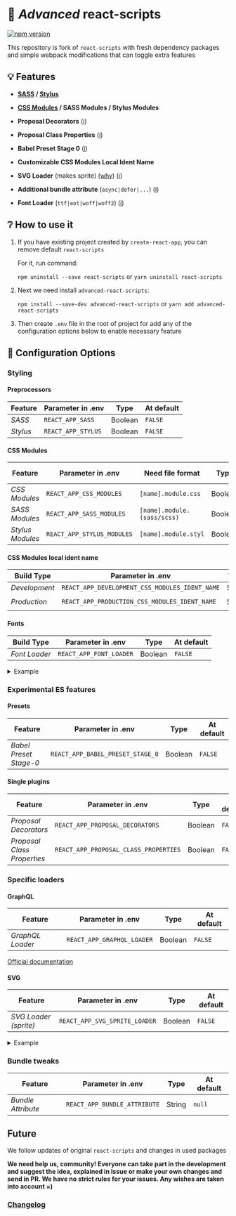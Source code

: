 # 🚀 *Advanced* react-scripts
[![npm version](https://img.shields.io/npm/v/advanced-react-scripts.svg)](https://www.npmjs.com/package/advanced-react-scripts)

This repository is fork of `react-scripts` with fresh dependency packages and simple webpack modifications that can toggle extra features

## 💡 Features

* __[SASS](https://sass-lang.com) / [Stylus](http://stylus-lang.com)__

* __[CSS Modules](https://github.com/gajus/react-css-modules#css-modules) / SASS Modules / Stylus Modules__

* __Proposal Decorators__ ([i](https://github.com/babel/babel/tree/master/packages/babel-plugin-proposal-decorators))

* __Proposal Class Properties__ ([i](https://github.com/babel/babel/tree/master/packages/babel-plugin-proposal-class-properties))

* __Babel Preset Stage 0__ ([i](https://github.com/babel/babel/tree/master/packages/babel-preset-stage-0))

* __Customizable CSS Modules Local Ident Name__

* __SVG Loader__ (makes sprite) ([why](https://www.webdesignerdepot.com/2017/05/how-to-create-and-manage-svg-sprites)) ([i](https://github.com/kisenka/svg-sprite-loader))

* __Additional bundle attribute__ (`async|defer|...`) ([i](https://github.com/numical/script-ext-html-webpack-plugin))

* __Font Loader__ (`ttf|eot|woff|woff2`) ([i](https://github.com/webpack-contrib/file-loader))

## ❔ How to use it

1. If you have existing project created by `create-react-app`, you can remove default `react-scripts`

   For it, run command:

   `npm uninstall --save react-scripts` or `yarn uninstall react-scripts`

2. Next we need install `advanced-react-scripts`:

   `npm install --save-dev advanced-react-scripts` or `yarn add advanced-react-scripts`

3. Then create `.env` file in the root of project for add any of the configuration options below to enable necessary feature

## 🔧 Configuration Options

### Styling

#### Preprocessors

| Feature | Parameter in .env | Type | At default |
| ------- | ----------------- | ---- | ---------- |
| *SASS* | `REACT_APP_SASS` | Boolean | `FALSE` |
| *Stylus* | `REACT_APP_STYLUS` | Boolean | `FALSE` |

#### CSS Modules

| Feature | Parameter in .env | Need file format | Type | At default |
| ------- | ---------------- | ----------------- | ---- | ---------- |
| *CSS Modules* | `REACT_APP_CSS_MODULES` | `[name].module.css` | Boolean | `FALSE` |
| *SASS Modules* | `REACT_APP_SASS_MODULES` | `[name].module.(sass/scss)` | Boolean | `FALSE` |
| *Stylus Modules* | `REACT_APP_STYLUS_MODULES` | `[name].module.styl` |  Boolean | `FALSE` |

#### CSS Modules local ident name

| Build Type | Parameter in .env | Type | At default |
| ---------- | ----------------- | ---- | ---------- |
| *Development* | `REACT_APP_DEVELOPMENT_CSS_MODULES_IDENT_NAME` | String  | `[path]__[name]___[local]` |
| *Production* | `REACT_APP_PRODUCTION_CSS_MODULES_IDENT_NAME` | String | `[local]-[sha512:hash:base32]` |

#### Fonts

| Build Type | Parameter in .env | Type | At default |
| ---------- | ----------------- | ---- | ---------- |
| *Font Loader* | `REACT_APP_FONT_LOADER` | Boolean | `FALSE` |

<details>
   <summary>Example</summary>

```css
@font-face {
    font-family: 'Open Sans';
    src: local('Open Sans'),
         local('Open-Sans'),
         url('./../resources/fonts/OpenSans.woff2') format('woff2');
}
```
</details>

### Experimental ES features

#### Presets

| Feature | Parameter in .env | Type | At default | 
| ------- | ----------------- | ---- | ---------- |
| *Babel Preset Stage-0* | `REACT_APP_BABEL_PRESET_STAGE_0` | Boolean | `FALSE` |

#### Single plugins

| Feature | Parameter in .env | Type | At default |
| ------- | ---- | ----------------- | ------- |
| *Proposal Decorators* | `REACT_APP_PROPOSAL_DECORATORS` | Boolean | `FALSE` |
| *Proposal Class Properties* | `REACT_APP_PROPOSAL_CLASS_PROPERTIES` | Boolean | `FALSE` |

### Specific loaders

#### GraphQL

| Feature | Parameter in .env | Type | At default |
| ------- | ----------------- | ---- | ---------- |
| *GraphQL Loader* | `REACT_APP_GRAPHQL_LOADER` | Boolean | `FALSE` |

[Official documentation](https://github.com/apollographql/graphql-tag#webpack-preprocessing-with-graphql-tagloader)

#### SVG

| Feature | Parameter in .env | Type | At default |
| ------- | ----------------- | ---- | ---------- |
| *SVG Loader (sprite)* | `REACT_APP_SVG_SPRITE_LOADER` | Boolean | `FALSE` |

<details>
   <summary>Example</summary>

```js
import twitterIcon from '../assets/twitter.svg';

console.log(twitterIcon); // output 'sprite-[hash].svg#twitter-usage'

<svg>
  <use xlinkHref={twitterIcon}></use>
</svg>
```
</details>

### Bundle tweaks

| Feature | Parameter in .env | Type | At default |
| ------- | ----------------- | ---- | ---------- |
| *Bundle Attribute* | `REACT_APP_BUNDLE_ATTRIBUTE` | String | `null` |

## Future

We follow updates of original `react-scripts` and changes in used packages

**We need help us, community! Everyone can take part in the development and suggest the idea, explained in Issue or make your own changes and send in PR. We have no strict rules for your issues. Any wishes are taken into account =)**

### [Changelog](https://github.com/artemirq/advanced-react-scripts/tree/next/packages/react-scripts/CHANGELOG.md)